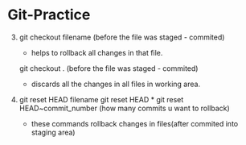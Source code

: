 # Git-Practice

3. git checkout filename (before the file was staged - commited)
	- helps to rollback all changes in that file.
   
   git checkout . (before the file was staged - commited)
   	- discards all the changes in all files in working area.

4. git reset HEAD filename
   git reset HEAD *
   git reset HEAD~commit_number (how many commits u want to rollback)
	- these commands rollback changes in files(after commited into staging area)

